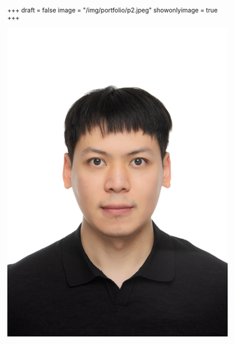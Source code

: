 +++
draft = false
image = "/img/portfolio/p2.jpeg"
showonlyimage = true
+++

![](/img/portfolio/p2.jpeg)